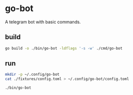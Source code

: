 # go-bot

A telegram bot with basic commands.

## build

```bash
go build -o ./bin/go-bot -ldflags '-s -w' ./cmd/go-bot
```

## run

```bash
mkdir -p ~/.config/go-bot
cat ./fixtures/config.toml > ~/.config/go-bot/config.toml

./bin/go-bot
```

